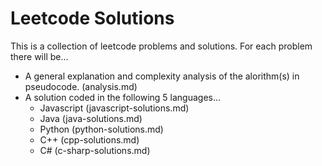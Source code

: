 # Leetcode Solutions

This is a collection of leetcode problems and solutions. For each problem there will be...  
- A general explanation and complexity analysis of the alorithm(s) in pseudocode. (analysis.md)
- A solution coded in the following 5 languages...
  - Javascript (javascript-solutions.md)
  - Java (java-solutions.md)
  - Python (python-solutions.md)
  - C++ (cpp-solutions.md)
  - C# (c-sharp-solutions.md)
